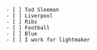      - [ ] Tod Sleeman
     - [ ] Liverpool  
     - [ ] Ribs
     - [ ] Football
     - [ ] Blue
     - [ ] I work for lightmaker  

